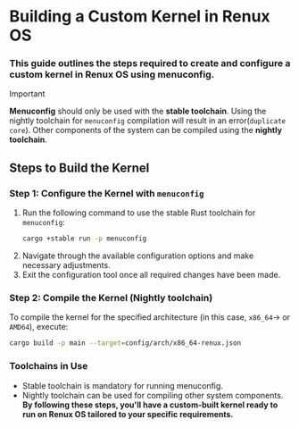 # Building a Custom Kernel in Renux OS

### This guide outlines the steps required to create and configure a custom kernel in Renux OS using menuconfig.

> [!IMPORTANT]
> **Menuconfig** should only be used with the **stable toolchain**. Using the nightly toolchain for `menuconfig` compilation will result in an error(`duplicate core`).
> Other components of the system can be compiled using the **nightly toolchain**.

## Steps to Build the Kernel
### Step 1: Configure the Kernel with `menuconfig`
1. Run the following command to use the stable Rust toolchain for `menuconfig`:
   ```bash
   cargo +stable run -p menuconfig
   ```
2. Navigate through the available configuration options and make necessary adjustments.
3. Exit the configuration tool once all required changes have been made.
### Step 2: Compile the Kernel (Nightly toolchain)
To compile the kernel for the specified architecture (in this case, `x86_64`-> or `AMD64`), execute:
  ```bash
  cargo build -p main --target=config/arch/x86_64-renux.json
  ```
### Toolchains in Use
- Stable toolchain is mandatory for running menuconfig.
- Nightly toolchain can be used for compiling other system components.
**By following these steps, you'll have a custom-built kernel ready to run on Renux OS tailored to your specific requirements.**
